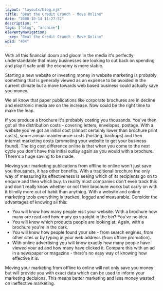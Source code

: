 ```yaml
---
layout: "layouts/blog.njk"
title: "Beat the Credit Crunch - Move Online"
date: "2008-10-14 11:27:52"
description: ""
tags: ["blog", "archive"]
eleventyNavigation:
  key: "Beat the Credit Crunch - Move Online"
wpid: "404"
---
```


With all this financial doom and gloom in the media it's perfectly understandable that many businesses are looking to cut back on spending and play it safe until the economy is more stable.

Starting a new website or investing money in website marketing is probably something that is generally viewed as an expense to be avoided in the current climate but a move towards web based business could actually save you money.

We all know that paper publications like corporate brochures are in decline and electronic media are on the increase. Now could be the right time to make the leap.

If you produce a brochure it's probably costing you thousands. You've then got all the distribution costs - covering letters, envelopes, postage. With a website you've got an initial cost (almost certainly lower than brochure print costs), some annual maintenance costs (hosting, backups) and then internet marketing costs (promoting your website to get your business found). The big cost difference online is that when you come to the next cycle you don't have this initial outlay again as you would with a brochure. There's a huge saving to be made.

Moving your marketing publications from offline to online won't just save you thousands, it has other benefits. With a traditional brochure the only way of measuring its effectiveness is seeing which of its recipients go on to enquire and then which buy. In reality most companies don't even track this and don't really know whether or not their brochure works but carry on with it blindly more out of habit than anything. With a website and online marketing tools everything is tracked, logged and measurable. Consider the advantages of knowing all this:

<ul>
	<li>You will know how many people visit your website. With a brochure how many are read and how many go straight in the bin? You've no idea.</li>
	<li>You will know which products people are looking at. Again, with a brochure you're in the dark.</li>
	<li>You will know how people found your site - from search engines, from other sites or by typing in your web address (from offline promotion).</li>
	<li>With online advertising you will know exactly how many people have viewed your ad and how many have clicked it. Compare this with an ad in a newspaper or magazine - there's no easy way of knowing how effective it is.</li>
</ul>
Moving your marketing from offline to online will not only save you money but will provide you with exact data which can be used to inform your marketing decisions. This means better marketing and less money wasted on ineffective marketing.
